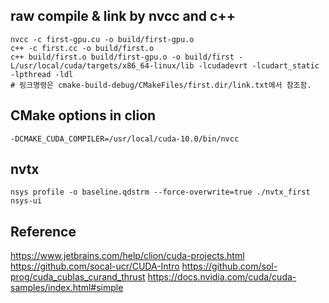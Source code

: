 ## raw compile & link by nvcc and c++

    nvcc -c first-gpu.cu -o build/first-gpu.o
    c++ -c first.cc -o build/first.o
    c++ build/first.o build/first-gpu.o -o build/first -L/usr/local/cuda/targets/x86_64-linux/lib -lcudadevrt -lcudart_static -lpthread -ldl
    # 링크명령은 cmake-build-debug/CMakeFiles/first.dir/link.txt에서 참조함.


## CMake options in clion

    -DCMAKE_CUDA_COMPILER=/usr/local/cuda-10.0/bin/nvcc


## nvtx

    nsys profile -o baseline.qdstrm --force-overwrite=true ./nvtx_first
    nsys-ui 



## Reference
https://www.jetbrains.com/help/clion/cuda-projects.html
https://github.com/socal-ucr/CUDA-Intro
https://github.com/sol-prog/cuda_cublas_curand_thrust
https://docs.nvidia.com/cuda/cuda-samples/index.html#simple
